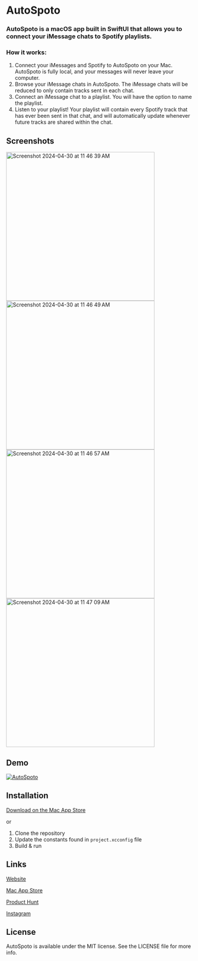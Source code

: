 # AutoSpoto

### AutoSpoto is a macOS app built in SwiftUI that allows you to connect your iMessage chats to Spotify playlists.

### How it works:
1. Connect your iMessages and Spotify to AutoSpoto on your Mac. AutoSpoto is fully local, and your messages will never leave your computer.
2. Browse your iMessage chats in AutoSpoto. The iMessage chats will be reduced to only contain tracks sent in each chat.
3. Connect an iMessage chat to a playlist. You will have the option to name the playlist.
4. Listen to your playlist! Your playlist will contain every Spotify track that has ever been sent in that chat, and will automatically update whenever future tracks are shared within the chat.

## Screenshots
<img width="400" alt="Screenshot 2024-04-30 at 11 46 39 AM" src="https://github.com/martinmaly21/AutoSpoto/assets/40171261/82a50904-9735-44d9-844c-02d13f01183e">
<img width="400" alt="Screenshot 2024-04-30 at 11 46 49 AM" src="https://github.com/martinmaly21/AutoSpoto/assets/40171261/ced3d6de-5d19-4f98-863a-5e788342ad7c">
<img width="400" alt="Screenshot 2024-04-30 at 11 46 57 AM" src="https://github.com/martinmaly21/AutoSpoto/assets/40171261/38840d39-a3e3-4bb7-a216-2f3a1f7455ea">
<img width="400" alt="Screenshot 2024-04-30 at 11 47 09 AM" src="https://github.com/martinmaly21/AutoSpoto/assets/40171261/ebe34087-ebb2-4671-8a15-f062b03e6a2d">

## Demo
[![AutoSpoto](https://github.com/martinmaly21/AutoSpoto/assets/40171261/1f7a41da-db1e-4b0e-9838-1d7d1d6bdb12)](https://www.instagram.com/reel/C1sfJjKSWZl/?utm_source=ig_web_copy_link&igsh=MzRlODBiNWFlZA== "AutoSpoto")

## Installation
[Download on the Mac App Store](https://apps.apple.com/ca/app/autospoto/id6477784219?mt=12)

or

1. Clone the repository
2. Update the constants found in `project.xcconfig` file
3. Build & run

## Links
[Website](https://autospoto.xyz) 

[Mac App Store](https://apps.apple.com/ca/app/autospoto/id6477784219?mt=12) 

[Product Hunt](https://www.producthunt.com/products/autospoto?utm_source=badge-featured&utm_medium=badge#autospoto)

[Instagram](https://www.instagram.com/autospoto.official/)

## License

AutoSpoto is available under the MIT license. See the LICENSE file for more info.
